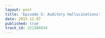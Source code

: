 ```yaml
---
layout: post
title: 'Episode 5: Auditory Hallucinations'
date: 2015-12-07
published: true
track_id: 221366834
---
```

<div class='list post-player' track='{{page.track_id}}'></div>